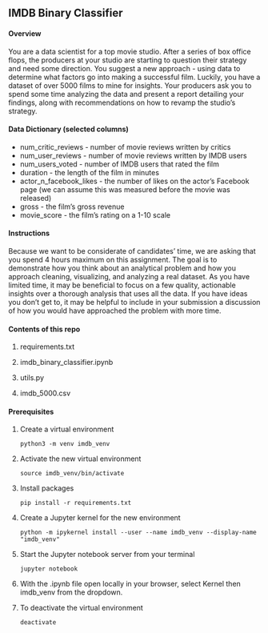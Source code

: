 ## IMDB Binary Classifier 

#### Overview
You are a data scientist for a top movie studio. After a series of box office flops, the producers at your studio are starting to question their strategy and need some direction. You suggest a new approach - using data to determine what factors go into making a successful film. Luckily, you have a dataset of over 5000 films to mine for insights. Your producers ask you to spend some time analyzing the data and present a report detailing your findings, along with recommendations on how to revamp the studio’s strategy.

#### Data Dictionary (selected columns)

* num_critic_reviews - number of movie reviews written by critics
* num_user_reviews - number of movie reviews written by IMDB users
* num_users_voted - number of IMDB users that rated the film
* duration - the length of the film in minutes
* actor_n_facebook_likes - the number of likes on the actor’s Facebook page (we can assume this was measured before the movie was released)
* gross - the film’s gross revenue
* movie_score - the film’s rating on a 1-10 scale


#### Instructions
Because we want to be considerate of candidates’ time, we are asking that you spend 4 hours maximum on this assignment. The goal is to demonstrate how you think about an analytical problem and how you approach cleaning, visualizing, and analyzing a real dataset. As you have limited time, it may be beneficial to focus on a few quality, actionable insights over a thorough analysis that uses all the data. If you have ideas you don’t get to, it may be helpful to include in your submission a discussion of how you would have approached the problem with more time.

#### Contents of this repo
1. requirements.txt 
    
2. imdb_binary_classifier.ipynb
    
3. utils.py

4. imdb_5000.csv 

    
#### Prerequisites 

1. Create a virtual environment

    `python3 -m venv imdb_venv`

2. Activate the new virtual environment

    `source imdb_venv/bin/activate`
    
3. Install packages 

    `pip install -r requirements.txt`

3. Create a Jupyter kernel for the new environment

    `python -m ipykernel install --user --name imdb_venv --display-name "imdb_venv"`

4. Start the Jupyter notebook server from your terminal 

    `jupyter notebook`

5. With the .ipynb file open locally in your browser, select Kernel then imdb_venv from the dropdown.

6. To deactivate the virtual environment

    `deactivate`

